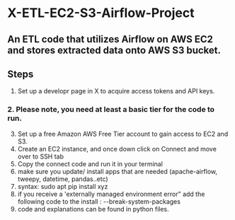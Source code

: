 # X-ETL-EC2-S3-Airflow-Project
## An ETL code that utilizes Airflow on AWS EC2 and stores extracted data onto AWS S3 bucket.

## Steps
1. Set up a developr page in X to acquire access tokens and API keys.
### 2. Please note, you need at least a basic tier for the code to run.
3. Set up a free Amazon AWS Free Tier account to gain access to EC2 and S3.
4. Create an EC2 instance, and once down click on Connect and move over to SSH tab
5. Copy the connect code and run it in your terminal
6. make sure you update/ install apps that are needed (apache-airflow, tweepy, datetime, pandas..etc)
7. syntax: sudo apt pip install xyz
8. if you receive a 'externally managed environment error" add the following code to the install :  --break-system-packages
9. code and explanations can be found in python files.

